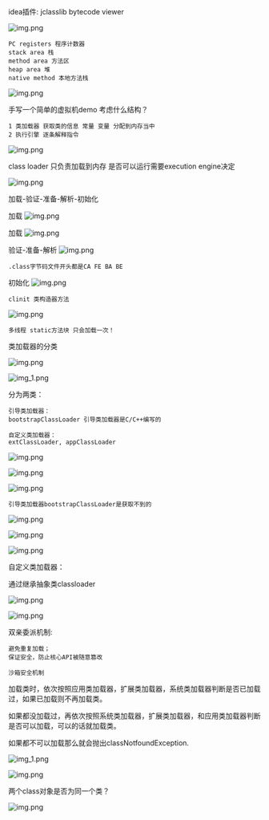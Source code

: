 idea插件: jclasslib bytecode viewer

![img.png](img/img21.png)

    PC registers 程序计数器
    stack area 栈
    method area 方法区
    heap area 堆
    native method 本地方法栈
    
![img.png](img/img22.png)

手写一个简单的虚拟机demo 考虑什么结构？

    1 类加载器 获取类的信息 常量 变量 分配到内存当中
    2 执行引擎 逐条解释指令

![img.png](img/img23.png)

class loader 只负责加载到内存 是否可以运行需要execution engine决定

![img.png](img/img24.png)

加载-验证-准备-解析-初始化

加载
![img.png](img/img25.png)

加载
![img.png](img/img26.png)

验证-准备-解析
![img.png](img/img27.png)

    .class字节码文件开头都是CA FE BA BE

初始化
![img.png](img/img28.png)

    clinit 类构造器方法

![img.png](img/img29.png)

    多线程 static方法块 只会加载一次！


类加载器的分类

![img.png](img/img30.png)

![img_1.png](img/img_31.png)

分为两类：

    引导类加载器：
    bootstrapClassLoader 引导类加载器是C/C++编写的

    自定义类加载器：
    extClassLoader, appClassLoader

![img.png](img/img32.png)

![img.png](img/img33.png)

![img.png](img/img34.png)

    引导类加载器bootstrapClassLoader是获取不到的

![img.png](img/img35.png)

![img.png](img/img36.png)

![img.png](img/img37.png)

自定义类加载器：

通过继承抽象类classloader

![img.png](img/img38.png)

![img.png](img/img39.png)


双亲委派机制:
    
    避免重复加载；
    保证安全，防止核心API被随意篡改

    沙箱安全机制

加载类时，依次按照应用类加载器，扩展类加载器，系统类加载器判断是否已加载过，如果已加载则不再加载类。

如果都没加载过，再依次按照系统类加载器，扩展类加载器，和应用类加载器判断是否可以加载，可以的话就加载类。

如果都不可以加载那么就会抛出classNotfoundException.

![img_1.png](img_1.png)


![img.png](img/img40.png)


两个class对象是否为同一个类？

![img.png](img/img41.png)



